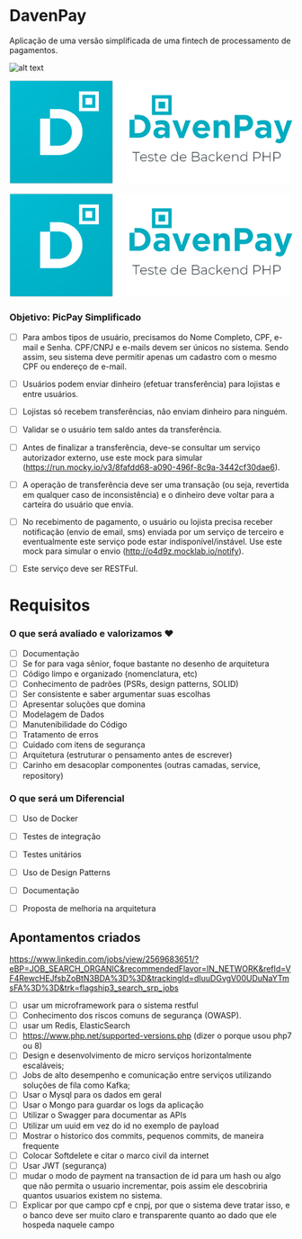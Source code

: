 # DavenPay

Aplicação de uma versão simplificada de uma fintech de processamento de pagamentos.

![alt text](https://raw.githubusercontent.com/daniel-ventura-costa/blob/daven-pay/main/public/assets/img/logo_completo.png)

![alt text](https://github.com/daniel-ventura-costa/daven-pay/blob/main/public/assets/img/logo_completo.png?raw=true)

![alt text](https://github.com/daniel-ventura-costa/daven-pay/blob/main/public/assets/img/logo_completo.png)

### Objetivo: PicPay Simplificado

- [ ] Para ambos tipos de usuário, precisamos do Nome Completo, CPF, e-mail e Senha. CPF/CNPJ e e-mails devem ser únicos no sistema. Sendo assim, seu sistema deve permitir apenas um cadastro com o mesmo CPF ou endereço de e-mail.
- [ ] Usuários podem enviar dinheiro (efetuar transferência) para lojistas e entre usuários.
- [ ] Lojistas só recebem transferências, não enviam dinheiro para ninguém.
- [ ] Validar se o usuário tem saldo antes da transferência.

- [ ] Antes de finalizar a transferência, deve-se consultar um serviço autorizador externo, use este mock para simular (https://run.mocky.io/v3/8fafdd68-a090-496f-8c9a-3442cf30dae6).

- [ ] A operação de transferência deve ser uma transação (ou seja, revertida em qualquer caso de inconsistência) e o dinheiro deve voltar para a carteira do usuário que envia.

- [ ] No recebimento de pagamento, o usuário ou lojista precisa receber notificação (envio de email, sms) enviada por um serviço de terceiro e eventualmente este serviço pode estar indisponível/instável. Use este mock para simular o envio (http://o4d9z.mocklab.io/notify).

- [ ] Este serviço deve ser RESTFul.

# Requisitos

### O que será avaliado e valorizamos ❤️

- [ ] Documentação
- [ ] Se for para vaga sênior, foque bastante no desenho de arquitetura
- [ ] Código limpo e organizado (nomenclatura, etc)
- [ ] Conhecimento de padrões (PSRs, design patterns, SOLID)
- [ ] Ser consistente e saber argumentar suas escolhas
- [ ] Apresentar soluções que domina
- [ ] Modelagem de Dados
- [ ] Manutenibilidade do Código
- [ ] Tratamento de erros
- [ ] Cuidado com itens de segurança
- [ ] Arquitetura (estruturar o pensamento antes de escrever)
- [ ] Carinho em desacoplar componentes (outras camadas, service, repository)

### O que será um Diferencial

- [ ] Uso de Docker
- [ ] Testes de integração
- [ ] Testes unitários
- [ ] Uso de Design Patterns
- [ ] Documentação
- [ ] Proposta de melhoria na arquitetura


## Apontamentos criados

https://www.linkedin.com/jobs/view/2569683651/?eBP=JOB_SEARCH_ORGANIC&recommendedFlavor=IN_NETWORK&refId=VF4RewcHEJfsbZoBtN3BDA%3D%3D&trackingId=dIuuDGvgV00UDuNaYTmsFA%3D%3D&trk=flagship3_search_srp_jobs

- [ ] usar um microframework para o sistema restful
- [ ] Conhecimento dos riscos comuns de segurança (OWASP).
- [ ] usar um  Redis, ElasticSearch
- [ ] https://www.php.net/supported-versions.php (dizer o porque usou php7 ou 8)
- [ ] Design e desenvolvimento de micro serviços horizontalmente escaláveis;
- [ ] Jobs de alto desempenho e comunicação entre serviços utilizando soluções de fila como Kafka;
- [ ] Usar o Mysql para os dados em geral
- [ ] Usar o Mongo para guardar os logs da aplicação
- [ ] Utilizar o Swagger para documentar as APIs
- [ ] Utilizar um uuid em vez do id no exemplo de payload
- [ ] Mostrar o historico dos commits, pequenos commits, de maneira frequente
- [ ] Colocar Softdelete e citar o marco civil da internet
- [ ] Usar JWT (segurança)
- [ ] mudar o modo de payment na transaction de id para um hash ou algo que não permita o usuario incrementar, pois assim ele descobriria quantos usuarios existem no sistema.
- [ ] Explicar por que campo cpf e cnpj, por que o sistema deve tratar isso, e o banco deve ser muito claro e transparente quanto ao dado que ele hospeda naquele campo